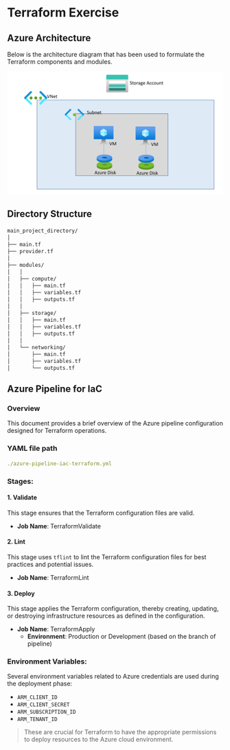 # Terraform Exercise

## Azure Architecture

Below is the architecture diagram that has been used to formulate the Terraform components and modules.

![](../images/AzureARCH.png)

## Directory Structure

```shell
main_project_directory/
│
├── main.tf
├── provider.tf
│
├── modules/
│   │
│   ├── compute/
│   │   ├── main.tf
│   │   ├── variables.tf
│   │   ├── outputs.tf
│   │
│   ├── storage/
│   │   ├── main.tf
│   │   ├── variables.tf
│   │   ├── outputs.tf
│   │
│   └── networking/
│       ├── main.tf
│       ├── variables.tf
│       └── outputs.tf

```

## Azure Pipeline for IaC

### Overview
This document provides a brief overview of the Azure pipeline configuration designed for Terraform operations.

### YAML file path

```yml
./azure-pipeline-iac-terraform.yml
```

### Stages:

#### 1. Validate
This stage ensures that the Terraform configuration files are valid.

- **Job Name**: TerraformValidate

#### 2. Lint
This stage uses `tflint` to lint the Terraform configuration files for best practices and potential issues.

- **Job Name**: TerraformLint

#### 3. Deploy
This stage applies the Terraform configuration, thereby creating, updating, or destroying infrastructure resources as defined in the configuration.

- **Job Name**: TerraformApply
  - **Environment**: Production or Development (based on the branch of pipeline)

### Environment Variables:
Several environment variables related to Azure credentials are used during the deployment phase:

- `ARM_CLIENT_ID`
- `ARM_CLIENT_SECRET`
- `ARM_SUBSCRIPTION_ID`
- `ARM_TENANT_ID`

> These are crucial for Terraform to have the appropriate permissions to deploy resources to the Azure cloud environment.

